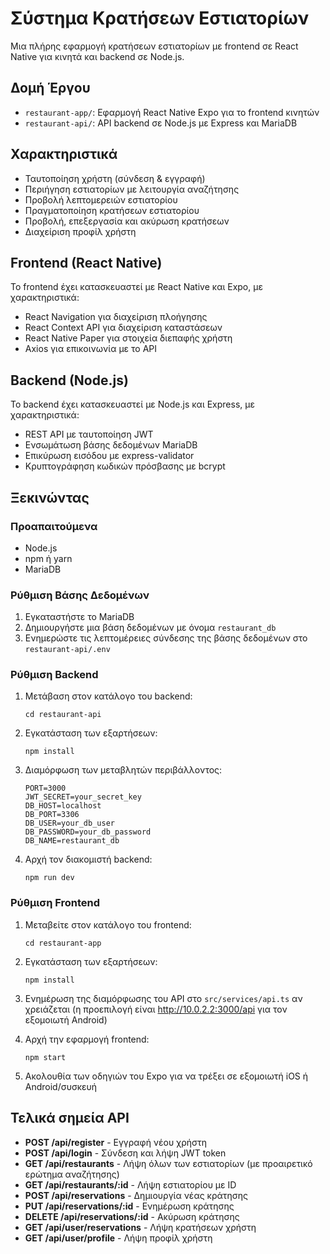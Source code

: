 # Σύστημα Κρατήσεων Εστιατορίων

Μια πλήρης εφαρμογή κρατήσεων εστιατορίων με frontend σε React Native για κινητά και backend σε Node.js.

## Δομή Έργου

- `restaurant-app/`: Εφαρμογή React Native Expo για το frontend κινητών
- `restaurant-api/`: API backend σε Node.js με Express και MariaDB

## Χαρακτηριστικά

- Ταυτοποίηση χρήστη (σύνδεση & εγγραφή)
- Περιήγηση εστιατορίων με λειτουργία αναζήτησης
- Προβολή λεπτομερειών εστιατορίου
- Πραγματοποίηση κρατήσεων εστιατορίου
- Προβολή, επεξεργασία και ακύρωση κρατήσεων
- Διαχείριση προφίλ χρήστη

## Frontend (React Native)

Το frontend έχει κατασκευαστεί με React Native και Expo, με χαρακτηριστικά:

- React Navigation για διαχείριση πλοήγησης
- React Context API για διαχείριση καταστάσεων
- React Native Paper για στοιχεία διεπαφής χρήστη
- Axios για επικοινωνία με το API

## Backend (Node.js)

Το backend έχει κατασκευαστεί με Node.js και Express, με χαρακτηριστικά:

- REST API με ταυτοποίηση JWT
- Ενσωμάτωση βάσης δεδομένων MariaDB
- Επικύρωση εισόδου με express-validator
- Κρυπτογράφηση κωδικών πρόσβασης με bcrypt

## Ξεκινώντας

### Προαπαιτούμενα

- Node.js
- npm ή yarn
- MariaDB

### Ρύθμιση Βάσης Δεδομένων

1. Εγκαταστήστε το MariaDB
2. Δημιουργήστε μια βάση δεδομένων με όνομα `restaurant_db`
3. Ενημερώστε τις λεπτομέρειες σύνδεσης της βάσης δεδομένων στο `restaurant-api/.env`

### Ρύθμιση Backend

1. Μετάβαση στον κατάλογο του backend:
   ```
   cd restaurant-api
   ```

2. Εγκατάσταση των εξαρτήσεων:
   ```
   npm install
   ```

3. Διαμόρφωση των μεταβλητών περιβάλλοντος:
   ```
   PORT=3000
   JWT_SECRET=your_secret_key
   DB_HOST=localhost
   DB_PORT=3306
   DB_USER=your_db_user
   DB_PASSWORD=your_db_password
   DB_NAME=restaurant_db
   ```

4. Αρχή τον διακομιστή backend:
   ```
   npm run dev
   ```

### Ρύθμιση Frontend

1. Μεταβείτε στον κατάλογο του frontend:
   ```
   cd restaurant-app
   ```

2. Εγκατάσταση των εξαρτήσεων:
   ```
   npm install
   ```

3. Ενημέρωση της διαμόρφωσης του API στο `src/services/api.ts` αν χρειάζεται (η προεπιλογή είναι http://10.0.2.2:3000/api για τον εξομοιωτή Android)

4. Αρχή την εφαρμογή frontend:
   ```
   npm start
   ```

5. Ακολουθία των οδηγιών του Expo για να τρέξει σε εξομοιωτή iOS ή Android/συσκευή

## Τελικά σημεία API

- **POST /api/register** - Εγγραφή νέου χρήστη
- **POST /api/login** - Σύνδεση και λήψη JWT token
- **GET /api/restaurants** - Λήψη όλων των εστιατορίων (με προαιρετικό ερώτημα αναζήτησης)
- **GET /api/restaurants/:id** - Λήψη εστιατορίου με ID
- **POST /api/reservations** - Δημιουργία νέας κράτησης
- **PUT /api/reservations/:id** - Ενημέρωση κράτησης
- **DELETE /api/reservations/:id** - Ακύρωση κράτησης
- **GET /api/user/reservations** - Λήψη κρατήσεων χρήστη
- **GET /api/user/profile** - Λήψη προφίλ χρήστη
